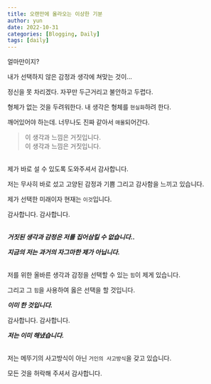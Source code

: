```yaml
---
title: 오랜만에 올라오는 이상한 기분
author: yun
date: 2022-10-31
categories: [Blogging, Daily]
tags: [daily]
---
```


얼마만이지? <br/>

내가 선택하지 않은 감정과 생각에 쳐맞는 것이... <br/>

정신을 못 차리겠다. 자꾸만 두근거리고 불안하고 두렵다. <br/>

형체가 없는 것을 두려워한다. 내 생각은 형체를 `현실화`하려 한다. <br/>

깨어있어야 하는데. 너무나도 진짜 같아서 `매몰`되어간다. <br/>

> 이 생각과 느낌은 거짓입니다. <br/>
> 이 생각과 느낌은 거짓입니다. <br/>

<br/>
제가 바로 설 수 있도록 도와주셔서 감사합니다. <br/>

저는 무사히 바로 섰고 고양된 감정과 기쁨 그리고 감사함을 느끼고 있습니다. <br/>

제가 선택한 미래이자 현재는 `이것`입니다. <br/>

감사합니다. 감사합니다. <br/>
<br/>

***거짓된 생각과 감정은 저를 집어삼킬 수 없습니다..*** <br/>

***지금의 저는 과거의 자그마한 제가 아닙니다.*** <br/>
<br/>

저를 위한 올바른 생각과 감정을 선택할 수 있는 `힘`이 제게 있습니다. <br/>

그리고 그 `힘`을 사용하여 옳은 선택을 할 것입니다. <br/> 

***이미 한 것입니다.*** <br/>

감사합니다. 감사합니다. <br/>

***저는 이미 해냈습니다.*** <br/>
<br/>

저는 메뚜기의 사고방식이 아닌 `거인의 사고방식`을 갖고 있습니다. <br/>

모든 것을 허락해 주셔서 감사합니다. <br/>
